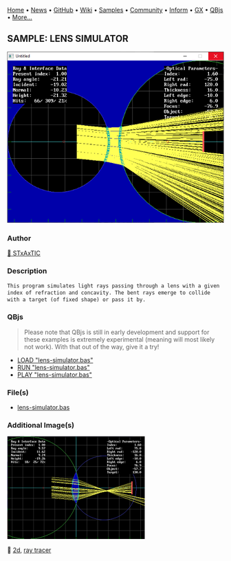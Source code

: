 [Home](https://qb64.com) • [News](../../news.md) • [GitHub](https://github.com/QB64Official/qb64) • [Wiki](https://github.com/QB64Official/qb64/wiki) • [Samples](../../samples.md) • [Community](../../community.md) • [Inform](../../inform.md) • [GX](../../gx.md) • [QBjs](../../qbjs.md) • [More...](../../more.md)

## SAMPLE: LENS SIMULATOR

![ss1.png](img/ss1.png)

### Author

[🐝 STxAxTIC](../stxaxtic.md) 

### Description

```text
This program simulates light rays passing through a lens with a given index of refraction and concavity. The bent rays emerge to collide with a target (of fixed shape) or pass it by.
```

### QBjs

> Please note that QBjs is still in early development and support for these examples is extremely experimental (meaning will most likely not work). With that out of the way, give it a try!

* [LOAD "lens-simulator.bas"](https://v6p9d9t4.ssl.hwcdn.net/html/5963335/index.html?src=https://qb64.com/samples/lens-simulator/src/lens-simulator.bas)
* [RUN "lens-simulator.bas"](https://v6p9d9t4.ssl.hwcdn.net/html/5963335/index.html?mode=auto&src=https://qb64.com/samples/lens-simulator/src/lens-simulator.bas)
* [PLAY "lens-simulator.bas"](https://v6p9d9t4.ssl.hwcdn.net/html/5963335/index.html?mode=play&src=https://qb64.com/samples/lens-simulator/src/lens-simulator.bas)

### File(s)

* [lens-simulator.bas](src/lens-simulator.bas)

### Additional Image(s)

![ss2.png](img/ss2.png)

🔗 [2d](../2d.md), [ray tracer](../ray-tracer.md)
